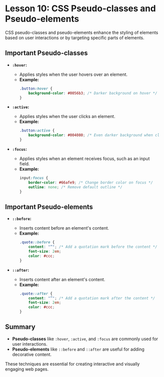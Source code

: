 # **Lesson 10: CSS Pseudo-classes and Pseudo-elements**

CSS pseudo-classes and pseudo-elements enhance the styling of elements based on user interactions or by targeting specific parts of elements.

## **Important Pseudo-classes**

- **`:hover`:**
  - Applies styles when the user hovers over an element.
  - **Example:**
    ```css
    .button:hover {
        background-color: #0056b3; /* Darker background on hover */
    }
    ```

- **`:active`:**
  - Applies styles when the user clicks an element.
  - **Example:**
    ```css
    .button:active {
        background-color: #004080; /* Even darker background when clicked */
    }
    ```

- **`:focus`:**
  - Applies styles when an element receives focus, such as an input field.
  - **Example:**
    ```css
    input:focus {
        border-color: #66afe9; /* Change border color on focus */
        outline: none; /* Remove default outline */
    }
    ```

## **Important Pseudo-elements**

- **`::before`:**
  - Inserts content before an element's content.
  - **Example:**
    ```css
    .quote::before {
        content: "“"; /* Add a quotation mark before the content */
        font-size: 2em;
        color: #ccc;
    }
    ```

- **`::after`:**
  - Inserts content after an element's content.
  - **Example:**
    ```css
    .quote::after {
        content: "”"; /* Add a quotation mark after the content */
        font-size: 2em;
        color: #ccc;
    }
    ```

## **Summary**

- **Pseudo-classes** like `:hover`, `:active`, and `:focus` are commonly used for user interactions.
- **Pseudo-elements** like `::before` and `::after` are useful for adding decorative content.

These techniques are essential for creating interactive and visually engaging web pages.

<!--stackedit_data:
eyJoaXN0b3J5IjpbNjUwNDQ0MTA5XX0=
-->
